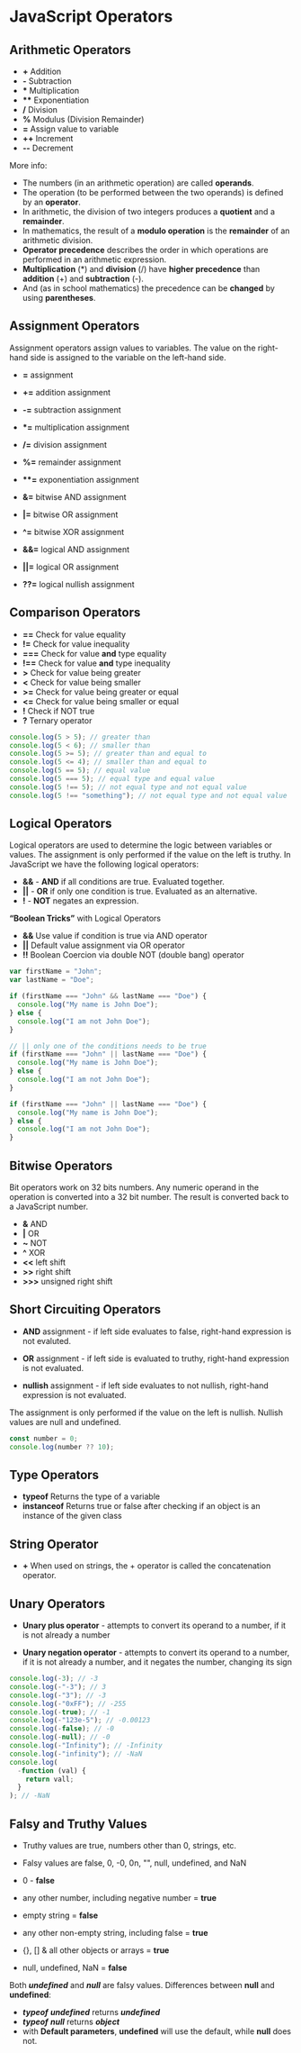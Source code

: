 # JavaScript Operators

## Arithmetic Operators

- **\+** Addition
- **\-** Subtraction
- **\*** Multiplication
- **\*\*** Exponentiation
- **\/** Division
- **\%** Modulus (Division Remainder)
- **\=** Assign value to variable
- **\++** Increment
- **\--** Decrement

More info:

- The numbers (in an arithmetic operation) are called **operands**.
- The operation (to be performed between the two operands) is defined by an **operator**.
- In arithmetic, the division of two integers produces a **quotient** and a **remainder**.
- In mathematics, the result of a **modulo operation** is the **remainder** of an arithmetic division.
- **Operator precedence** describes the order in which operations are performed in an arithmetic expression.
- **Multiplication** (\*) and **division** (/) have **higher precedence** than **addition** (+) and **subtraction** (-).
- And (as in school mathematics) the precedence can be **changed** by using **parentheses**.

## Assignment Operators

Assignment operators assign values to variables. The value on the right-hand side is assigned to the variable on the left-hand side.

- **=** assignment
- **\+=** addition assignment
- **\-=** subtraction assignment
- **\*=** multiplication assignment
- **\/=** division assignment
- **\%=** remainder assignment
- **\*\*=** exponentiation assignment

- **&=** bitwise AND assignment
- **|=** bitwise OR assignment
- **^=** bitwise XOR assignment
- **&&=** logical AND assignment
- **||=** logical OR assignment
- **??=** logical nullish assignment

## Comparison Operators

- **\==** Check for value equality
- **\!=** Check for value inequality
- **\===** Check for value **and** type equality
- **\!==** Check for value **and** type inequality
- **\>** Check for value being greater
- **\<** Check for value being smaller
- **\>=** Check for value being greater or equal
- **\<=** Check for value being smaller or equal
- **\!** Check if NOT true
- **?** Ternary operator

```js
console.log(5 > 5); // greater than
console.log(5 < 6); // smaller than
console.log(5 >= 5); // greater than and equal to
console.log(5 <= 4); // smaller than and equal to
console.log(5 == 5); // equal value
console.log(5 === 5); // equal type and equal value
console.log(5 !== 5); // not equal type and not equal value
console.log(5 !== "something"); // not equal type and not equal value
```

## Logical Operators

Logical operators are used to determine the logic between variables or values. The assignment is only performed if the value on the left is truthy. In JavaScript we have the following logical operators:

- **&&** - **AND** if all conditions are true. Evaluated together.
- **||** - **OR** if only one condition is true. Evaluated as an alternative.
- **!** - **NOT** negates an expression.

**“Boolean Tricks”** with Logical Operators

- **&&** Use value if condition is true via AND operator
- **||** Default value assignment via OR operator
- **!!** Boolean Coercion via double NOT (double bang) operator

```js
var firstName = "John";
var lastName = "Doe";

if (firstName === "John" && lastName === "Doe") {
  console.log("My name is John Doe");
} else {
  console.log("I am not John Doe");
}
```

```js
// || only one of the conditions needs to be true
if (firstName === "John" || lastName === "Doe") {
  console.log("My name is John Doe");
} else {
  console.log("I am not John Doe");
}
```

```js
if (firstName === "John" || lastName === "Doe") {
  console.log("My name is John Doe");
} else {
  console.log("I am not John Doe");
}
```

## Bitwise Operators

Bit operators work on 32 bits numbers. Any numeric operand in the operation is converted into a 32 bit number. The result is converted back to a JavaScript number.

- **&** AND
- **|** OR
- **~** NOT
- **^** XOR
- **<<** left shift
- **\>\>** right shift
- **\>\>\>** unsigned right shift

## Short Circuiting Operators

- **AND** assignment - if left side evaluates to false, right-hand expression is not evaluted.

- **OR** assignment - if left side is evaluated to truthy, right-hand expression is not evaluated.
- **nullish** assignment - if left side evaluates to not nullish, right-hand expression is not evaluated.

The assignment is only performed if the value on the left is nullish. Nullish values are null and undefined.

```js
const number = 0;
console.log(number ?? 10);
```

## Type Operators

- **typeof** Returns the type of a variable
- **instanceof** Returns true or false after checking if an object is an instance of the given class

## String Operator

- **+** When used on strings, the + operator is called the concatenation operator.

## Unary Operators

- **Unary plus operator** - attempts to convert its operand to a number, if it is not already a number

- **Unary negation operator** - attempts to convert its operand to a number, if it is not already a number, and it negates the number, changing its sign

```js
console.log(-3); // -3
console.log(-"-3"); // 3
console.log(-"3"); // -3
console.log(-"0xFF"); // -255
console.log(-true); // -1
console.log(-"123e-5"); // -0.00123
console.log(-false); // -0
console.log(-null); // -0
console.log(-"Infinity"); // -Infinity
console.log(-"infinity"); // -NaN
console.log(
  -function (val) {
    return vall;
  }
); // -NaN
```

## Falsy and Truthy Values

- Truthy values are true, numbers other than 0, strings, etc.
- Falsy values are false, 0, -0, 0n, "", null, undefined, and NaN

- 0 - **false**
- any other number, including negative number = **true**
- empty string = **false**
- any other non-empty string, including false = **true**
- {}, [] & all other objects or arrays = **true**
- null, undefined, NaN = **false**

Both **_undefined_** and **_null_** are falsy values. Differences between **null** and **undefined**:

- **_typeof_** **_undefined_** returns **_undefined_**
- **_typeof_** **_null_** returns **_object_**
- with **Default parameters**, **undefined** will use the default, while **null** does not.
